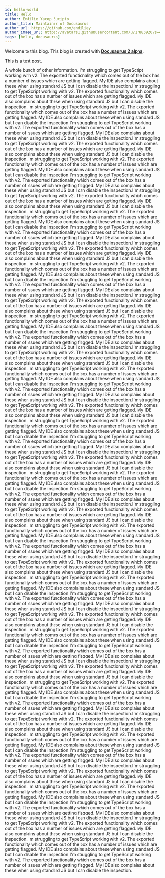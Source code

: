 ```yaml
---
id: hello-world
title: Hello
author: Endilie Yacop Sucipto
author_title: Maintainer of Docusaurus
author_url: https://github.com/endiliey
author_image_url: https://avatars1.githubusercontent.com/u/17883920?s=460&v=4
tags: [hello, docusaurus]
---
```


Welcome to this blog. This blog is created with [**Docusaurus 2 alpha**](https://v2.docusaurus.io/).

<!--truncate-->

This is a test post.

A whole bunch of other information.
I'm struggling to get TypeScript working with v2. The exported functionality which comes out of the box has a number of issues which are getting flagged. My IDE also complains about these when using standard JS but I can disable the inspection.I'm struggling to get TypeScript working with v2. The exported functionality which comes out of the box has a number of issues which are getting flagged. My IDE also complains about these when using standard JS but I can disable the inspection.I'm struggling to get TypeScript working with v2. The exported functionality which comes out of the box has a number of issues which are getting flagged. My IDE also complains about these when using standard JS but I can disable the inspection.I'm struggling to get TypeScript working with v2. The exported functionality which comes out of the box has a number of issues which are getting flagged. My IDE also complains about these when using standard JS but I can disable the inspection.I'm struggling to get TypeScript working with v2. The exported functionality which comes out of the box has a number of issues which are getting flagged. My IDE also complains about these when using standard JS but I can disable the inspection.I'm struggling to get TypeScript working with v2. The exported functionality which comes out of the box has a number of issues which are getting flagged. My IDE also complains about these when using standard JS but I can disable the inspection.I'm struggling to get TypeScript working with v2. The exported functionality which comes out of the box has a number of issues which are getting flagged. My IDE also complains about these when using standard JS but I can disable the inspection.I'm struggling to get TypeScript working with v2. The exported functionality which comes out of the box has a number of issues which are getting flagged. My IDE also complains about these when using standard JS but I can disable the inspection.I'm struggling to get TypeScript working with v2. The exported functionality which comes out of the box has a number of issues which are getting flagged. My IDE also complains about these when using standard JS but I can disable the inspection.I'm struggling to get TypeScript working with v2. The exported functionality which comes out of the box has a number of issues which are getting flagged. My IDE also complains about these when using standard JS but I can disable the inspection.I'm struggling to get TypeScript working with v2. The exported functionality which comes out of the box has a number of issues which are getting flagged. My IDE also complains about these when using standard JS but I can disable the inspection.I'm struggling to get TypeScript working with v2. The exported functionality which comes out of the box has a number of issues which are getting flagged. My IDE also complains about these when using standard JS but I can disable the inspection.I'm struggling to get TypeScript working with v2. The exported functionality which comes out of the box has a number of issues which are getting flagged. My IDE also complains about these when using standard JS but I can disable the inspection.I'm struggling to get TypeScript working with v2. The exported functionality which comes out of the box has a number of issues which are getting flagged. My IDE also complains about these when using standard JS but I can disable the inspection.I'm struggling to get TypeScript working with v2. The exported functionality which comes out of the box has a number of issues which are getting flagged. My IDE also complains about these when using standard JS but I can disable the inspection.I'm struggling to get TypeScript working with v2. The exported functionality which comes out of the box has a number of issues which are getting flagged. My IDE also complains about these when using standard JS but I can disable the inspection.I'm struggling to get TypeScript working with v2. The exported functionality which comes out of the box has a number of issues which are getting flagged. My IDE also complains about these when using standard JS but I can disable the inspection.I'm struggling to get TypeScript working with v2. The exported functionality which comes out of the box has a number of issues which are getting flagged. My IDE also complains about these when using standard JS but I can disable the inspection.I'm struggling to get TypeScript working with v2. The exported functionality which comes out of the box has a number of issues which are getting flagged. My IDE also complains about these when using standard JS but I can disable the inspection.I'm struggling to get TypeScript working with v2. The exported functionality which comes out of the box has a number of issues which are getting flagged. My IDE also complains about these when using standard JS but I can disable the inspection.I'm struggling to get TypeScript working with v2. The exported functionality which comes out of the box has a number of issues which are getting flagged. My IDE also complains about these when using standard JS but I can disable the inspection.I'm struggling to get TypeScript working with v2. The exported functionality which comes out of the box has a number of issues which are getting flagged. My IDE also complains about these when using standard JS but I can disable the inspection.I'm struggling to get TypeScript working with v2. The exported functionality which comes out of the box has a number of issues which are getting flagged. My IDE also complains about these when using standard JS but I can disable the inspection.I'm struggling to get TypeScript working with v2. The exported functionality which comes out of the box has a number of issues which are getting flagged. My IDE also complains about these when using standard JS but I can disable the inspection.I'm struggling to get TypeScript working with v2. The exported functionality which comes out of the box has a number of issues which are getting flagged. My IDE also complains about these when using standard JS but I can disable the inspection.I'm struggling to get TypeScript working with v2. The exported functionality which comes out of the box has a number of issues which are getting flagged. My IDE also complains about these when using standard JS but I can disable the inspection.I'm struggling to get TypeScript working with v2. The exported functionality which comes out of the box has a number of issues which are getting flagged. My IDE also complains about these when using standard JS but I can disable the inspection.I'm struggling to get TypeScript working with v2. The exported functionality which comes out of the box has a number of issues which are getting flagged. My IDE also complains about these when using standard JS but I can disable the inspection.I'm struggling to get TypeScript working with v2. The exported functionality which comes out of the box has a number of issues which are getting flagged. My IDE also complains about these when using standard JS but I can disable the inspection.I'm struggling to get TypeScript working with v2. The exported functionality which comes out of the box has a number of issues which are getting flagged. My IDE also complains about these when using standard JS but I can disable the inspection.I'm struggling to get TypeScript working with v2. The exported functionality which comes out of the box has a number of issues which are getting flagged. My IDE also complains about these when using standard JS but I can disable the inspection.I'm struggling to get TypeScript working with v2. The exported functionality which comes out of the box has a number of issues which are getting flagged. My IDE also complains about these when using standard JS but I can disable the inspection.I'm struggling to get TypeScript working with v2. The exported functionality which comes out of the box has a number of issues which are getting flagged. My IDE also complains about these when using standard JS but I can disable the inspection.I'm struggling to get TypeScript working with v2. The exported functionality which comes out of the box has a number of issues which are getting flagged. My IDE also complains about these when using standard JS but I can disable the inspection.I'm struggling to get TypeScript working with v2. The exported functionality which comes out of the box has a number of issues which are getting flagged. My IDE also complains about these when using standard JS but I can disable the inspection.I'm struggling to get TypeScript working with v2. The exported functionality which comes out of the box has a number of issues which are getting flagged. My IDE also complains about these when using standard JS but I can disable the inspection.I'm struggling to get TypeScript working with v2. The exported functionality which comes out of the box has a number of issues which are getting flagged. My IDE also complains about these when using standard JS but I can disable the inspection.I'm struggling to get TypeScript working with v2. The exported functionality which comes out of the box has a number of issues which are getting flagged. My IDE also complains about these when using standard JS but I can disable the inspection.I'm struggling to get TypeScript working with v2. The exported functionality which comes out of the box has a number of issues which are getting flagged. My IDE also complains about these when using standard JS but I can disable the inspection.I'm struggling to get TypeScript working with v2. The exported functionality which comes out of the box has a number of issues which are getting flagged. My IDE also complains about these when using standard JS but I can disable the inspection.I'm struggling to get TypeScript working with v2. The exported functionality which comes out of the box has a number of issues which are getting flagged. My IDE also complains about these when using standard JS but I can disable the inspection.I'm struggling to get TypeScript working with v2. The exported functionality which comes out of the box has a number of issues which are getting flagged. My IDE also complains about these when using standard JS but I can disable the inspection.I'm struggling to get TypeScript working with v2. The exported functionality which comes out of the box has a number of issues which are getting flagged. My IDE also complains about these when using standard JS but I can disable the inspection.I'm struggling to get TypeScript working with v2. The exported functionality which comes out of the box has a number of issues which are getting flagged. My IDE also complains about these when using standard JS but I can disable the inspection.I'm struggling to get TypeScript working with v2. The exported functionality which comes out of the box has a number of issues which are getting flagged. My IDE also complains about these when using standard JS but I can disable the inspection.I'm struggling to get TypeScript working with v2. The exported functionality which comes out of the box has a number of issues which are getting flagged. My IDE also complains about these when using standard JS but I can disable the inspection.
